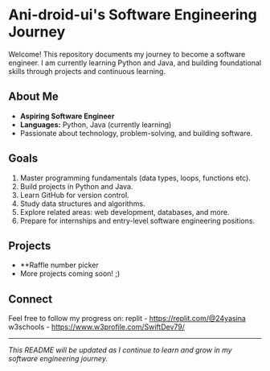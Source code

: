 # Ani-droid-ui's Software Engineering Journey

Welcome! This repository documents my journey to become a software engineer. I am currently learning Python and Java, and building foundational skills through projects and continuous learning.

## About Me

- **Aspiring Software Engineer**
- **Languages:** Python, Java (currently learning)
- Passionate about technology, problem-solving, and building software.

## Goals

1. Master programming fundamentals (data types, loops, functions etc).
2. Build projects in Python and Java.
3. Learn GitHub for version control.
4. Study data structures and algorithms.
5. Explore related areas: web development, databases, and more.
6. Prepare for internships and entry-level software engineering positions.

## Projects

- **Raffle number picker
- More projects coming soon! ;)

## Connect

Feel free to follow my progress on:
replit - https://replit.com/@24yasina
w3schools - https://www.w3profile.com/SwiftDev79/

---

*This README will be updated as I continue to learn and grow in my software engineering journey.*

